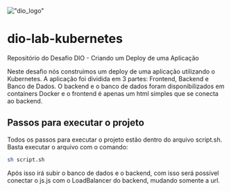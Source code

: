 !["dio_logo"](https://digitalinnovationone.github.io/roadmaps/assets/logo-dio.svg)

# dio-lab-kubernetes
Repositório do Desafio DIO - Criando um Deploy de uma Aplicação

Neste desafio nós construimos um deploy de uma aplicação utilizando o Kubernetes. A aplicação foi dividida em 3 partes: Frontend, Backend e Banco de Dados. O backend e o banco de dados foram disponibilizados em containers Docker e o frontend é apenas um html simples que se conecta ao backend.

## Passos para executar o projeto

Todos os passos para executar o projeto estão dentro do arquivo script.sh. Basta executar o arquivo com o comando:

```bash
sh script.sh
```

Após isso irá subir o banco de dados e o backend, com isso será possível conectar o js.js com o LoadBalancer do backend, mudando somente a url.